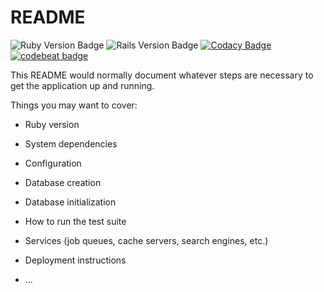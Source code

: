 # README

![Ruby Version Badge](https://img.shields.io/badge/Ruby-v2.6.2-blue.svg)
![Rails Version Badge](https://img.shields.io/badge/Rails-v5.2.3-blue.svg)
[![Codacy Badge](https://api.codacy.com/project/badge/Grade/888f9dfae99549559d28f2f75b3455f9)](https://app.codacy.com/app/howlr-me/howlr-backend-api?utm_source=github.com&utm_medium=referral&utm_content=howlr-me/howlr-backend-api&utm_campaign=Badge_Grade_Settings)
[![codebeat badge](https://codebeat.co/badges/8e7b4e34-ad67-4d87-b744-9cc74b64d699)](https://codebeat.co/projects/github-com-howlr-me-howlr-backend-api-master)

This README would normally document whatever steps are necessary to get the
application up and running.

Things you may want to cover:

* Ruby version

* System dependencies

* Configuration

* Database creation

* Database initialization

* How to run the test suite

* Services (job queues, cache servers, search engines, etc.)

* Deployment instructions

* ...
